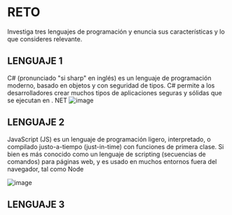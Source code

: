 # RETO
Investiga tres lenguajes de programación y enuncia sus características y lo que consideres relevante.

## LENGUAJE 1
C# (pronunciado "si sharp" en inglés) es un lenguaje de programación moderno, basado en objetos y con seguridad de tipos. C# permite a los desarrolladores crear muchos tipos de aplicaciones seguras y sólidas que se ejecutan en . NET
![image](https://user-images.githubusercontent.com/101213081/157941799-19687b36-dc7a-458b-aef6-e5e57e7a60fc.png)



## LENGUAJE 2
JavaScript (JS) es un lenguaje de programación ligero, interpretado, o compilado justo-a-tiempo (just-in-time) con funciones de primera clase. Si bien es más conocido como un lenguaje de scripting (secuencias de comandos) para páginas web, y es usado en muchos entornos fuera del navegador, tal como Node

![image](https://user-images.githubusercontent.com/101213081/157948396-334e76d5-c760-4fb0-946b-b4eec94fada7.png)



## LENGUAJE 3
